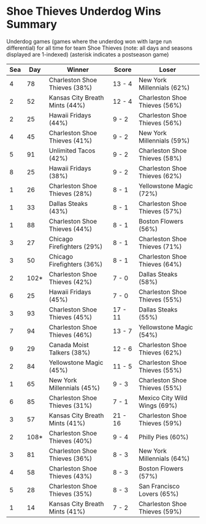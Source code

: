 # Shoe Thieves Underdog Wins Summary



Underdog games (games where the underdog won with large run differential) for all time for team Shoe Thieves (note: all days and seasons displayed are 1-indexed) (asterisk indicates a postseason game)


| Sea | Day | Winner | Score | Loser | 
| ------ |------ |------ |------ |------ |
| 4 | 78 | Charleston Shoe Thieves (38%) | 13 - 4 | New York Millennials (62%) | 
| 2 | 52 | Kansas City Breath Mints (44%) | 12 - 4 | Charleston Shoe Thieves (56%) | 
| 2 | 25 | Hawaii Fridays (44%) | 9 - 2 | Charleston Shoe Thieves (56%) | 
| 4 | 45 | Charleston Shoe Thieves (41%) | 9 - 2 | New York Millennials (59%) | 
| 5 | 91 | Unlimited Tacos (42%) | 9 - 2 | Charleston Shoe Thieves (58%) | 
| 8 | 25 | Hawaii Fridays (38%) | 9 - 2 | Charleston Shoe Thieves (62%) | 
| 1 | 26 | Charleston Shoe Thieves (28%) | 8 - 1 | Yellowstone Magic (72%) | 
| 1 | 33 | Dallas Steaks (43%) | 8 - 1 | Charleston Shoe Thieves (57%) | 
| 1 | 88 | Charleston Shoe Thieves (44%) | 8 - 1 | Boston Flowers (56%) | 
| 3 | 27 | Chicago Firefighters (29%) | 8 - 1 | Charleston Shoe Thieves (71%) | 
| 3 | 50 | Chicago Firefighters (36%) | 8 - 1 | Charleston Shoe Thieves (64%) | 
| 2 | 102* | Charleston Shoe Thieves (42%) | 7 - 0 | Dallas Steaks (58%) | 
| 6 | 25 | Hawaii Fridays (45%) | 7 - 0 | Charleston Shoe Thieves (55%) | 
| 3 | 93 | Charleston Shoe Thieves (45%) | 17 - 11 | Dallas Steaks (55%) | 
| 7 | 94 | Charleston Shoe Thieves (46%) | 13 - 7 | Yellowstone Magic (54%) | 
| 9 | 29 | Canada Moist Talkers (38%) | 12 - 6 | Charleston Shoe Thieves (62%) | 
| 2 | 84 | Yellowstone Magic (45%) | 11 - 5 | Charleston Shoe Thieves (55%) | 
| 1 | 65 | New York Millennials (45%) | 9 - 3 | Charleston Shoe Thieves (55%) | 
| 6 | 85 | Charleston Shoe Thieves (31%) | 7 - 1 | Mexico City Wild Wings (69%) | 
| 3 | 57 | Kansas City Breath Mints (41%) | 21 - 16 | Charleston Shoe Thieves (59%) | 
| 2 | 108* | Charleston Shoe Thieves (40%) | 9 - 4 | Philly Pies (60%) | 
| 3 | 81 | Charleston Shoe Thieves (36%) | 8 - 3 | New York Millennials (64%) | 
| 4 | 58 | Charleston Shoe Thieves (43%) | 8 - 3 | Boston Flowers (57%) | 
| 5 | 28 | Charleston Shoe Thieves (35%) | 8 - 3 | San Francisco Lovers (65%) | 
| 1 | 14 | Kansas City Breath Mints (41%) | 7 - 2 | Charleston Shoe Thieves (59%) | 


